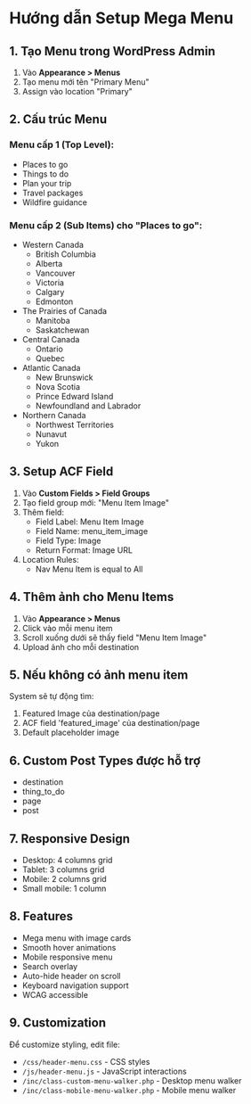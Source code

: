 # Hướng dẫn Setup Mega Menu

## 1. Tạo Menu trong WordPress Admin

1. Vào **Appearance > Menus**
2. Tạo menu mới tên "Primary Menu"
3. Assign vào location "Primary"

## 2. Cấu trúc Menu

### Menu cấp 1 (Top Level):
- Places to go
- Things to do  
- Plan your trip
- Travel packages
- Wildfire guidance

### Menu cấp 2 (Sub Items) cho "Places to go":
- Western Canada
  - British Columbia
  - Alberta
  - Vancouver
  - Victoria
  - Calgary
  - Edmonton
- The Prairies of Canada
  - Manitoba
  - Saskatchewan
- Central Canada
  - Ontario
  - Quebec
- Atlantic Canada
  - New Brunswick
  - Nova Scotia
  - Prince Edward Island
  - Newfoundland and Labrador
- Northern Canada
  - Northwest Territories
  - Nunavut
  - Yukon

## 3. Setup ACF Field

1. Vào **Custom Fields > Field Groups**
2. Tạo field group mới: "Menu Item Image"
3. Thêm field:
   - Field Label: Menu Item Image
   - Field Name: menu_item_image
   - Field Type: Image
   - Return Format: Image URL
4. Location Rules:
   - Nav Menu Item is equal to All

## 4. Thêm ảnh cho Menu Items

1. Vào **Appearance > Menus**
2. Click vào mỗi menu item
3. Scroll xuống dưới sẽ thấy field "Menu Item Image"
4. Upload ảnh cho mỗi destination

## 5. Nếu không có ảnh menu item

System sẽ tự động tìm:
1. Featured Image của destination/page
2. ACF field 'featured_image' của destination/page  
3. Default placeholder image

## 6. Custom Post Types được hỗ trợ

- destination
- thing_to_do
- page
- post

## 7. Responsive Design

- Desktop: 4 columns grid
- Tablet: 3 columns grid  
- Mobile: 2 columns grid
- Small mobile: 1 column

## 8. Features

- Mega menu with image cards
- Smooth hover animations
- Mobile responsive menu
- Search overlay
- Auto-hide header on scroll
- Keyboard navigation support
- WCAG accessible

## 9. Customization

Để customize styling, edit file:
- `/css/header-menu.css` - CSS styles
- `/js/header-menu.js` - JavaScript interactions
- `/inc/class-custom-menu-walker.php` - Desktop menu walker
- `/inc/class-mobile-menu-walker.php` - Mobile menu walker
